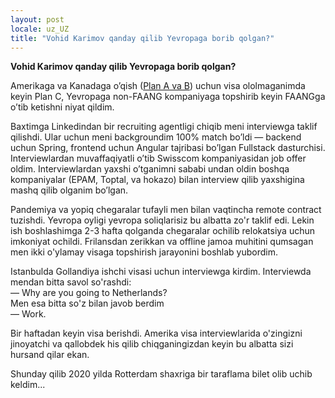 ```yaml
---
layout: post
locale: uz_UZ
title: "Vohid Karimov qanday qilib Yevropaga borib qolgan?"
---
```


**Vohid Karimov qanday qilib Yevropaga borib qolgan?**

Amerikaga va Kanadaga o’qish ([Plan A va B](https://t.me/vovopapcom/427)) uchun visa ololmaganimda keyin Plan C, Yevropaga non-FAANG kompaniyaga topshirib keyin FAANGga o’tib ketishni niyat qildim.

Baxtimga Linkedindan bir recruiting agentligi chiqib meni interviewga taklif qilishdi. Ular uchun meni backgroundim 100% match bo’ldi — backend uchun Spring, frontend uchun Angular tajribasi bo’lgan Fullstack dasturchisi. Interviewlardan muvaffaqiyatli o’tib Swisscom kompaniyasidan job offer oldim. Interviewlardan yaxshi o’tganimni sababi undan oldin boshqa kompaniyalar (EPAM, Toptal, va hokazo) bilan interview qilib yaxshigina mashq qilib olganim bo’lgan.

Pandemiya va yopiq chegaralar tufayli men bilan vaqtincha remote contract tuzishdi. Yevropa oyligi yevropa soliqlarisiz bu albatta zo'r taklif edi. Lekin ish boshlashimga 2-3 hafta qolganda chegaralar ochilib relokatsiya uchun imkoniyat ochildi. Frilansdan zerikkan va offline jamoa muhitini qumsagan men ikki o'ylamay visaga topshirish jarayonini boshlab yubordim.

Istanbulda Gollandiya ishchi visasi uchun interviewga kirdim. Interviewda mendan bitta savol so'rashdi:\
— Why are you going to Netherlands?\
Men esa bitta so'z bilan javob berdim\
— Work. 

Bir haftadan keyin visa berishdi. Amerika visa interviewlarida o'zingizni jinoyatchi va qallobdek his qilib chiqganingizdan keyin bu albatta sizi hursand qilar ekan.

Shunday qilib 2020 yilda Rotterdam shaxriga bir taraflama bilet olib uchib keldim...